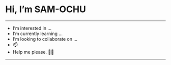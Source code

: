 # Hi, I’m SAM-OCHU
---
- I’m interested in ...
- I’m currently learning ...
- I’m looking to collaborate on ...
- 📫 
-   Help me please. 🤲🤲
---
<!---
SAM-OCHU/SAM-OCHU is a ✨ special ✨ repository because its `README.md` (this file) appears on your GitHub profile.
You can click the Preview link to take a look at your changes.
--->

